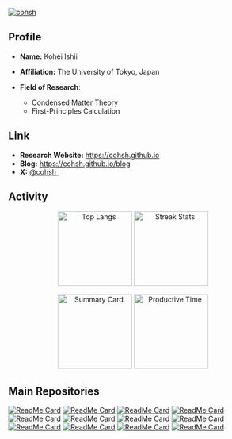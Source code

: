 <p align="left">
    <a href="https://github.com/cohsh/cohsh/">
        <img src="https://komarev.com/ghpvc/?username=cohsh&color=000B00" alt="cohsh" />
    </a>
</p>

## Profile
- **Name:** Kohei Ishii

- **Affiliation:** The University of Tokyo, Japan

- **Field of Research**:
    - Condensed Matter Theory
    - First-Principles Calculation

## Link
- **Research Website:** <a href="https://cohsh.github.io">https://cohsh.github.io</a>
- **Blog:** <a href="https://cohsh.github.io/blog">https://cohsh.github.io/blog</a>
- **X:** <a href="https://twitter.com/cohsh_">@cohsh_</a>

## Activity

<p align="center"> 
    <img alt="Top Langs" height="150px" src="https://github-readme-stats.vercel.app/api/top-langs/?username=cohsh&show_icons=true&layout=compact&theme=graywhite&hide=tex" />
    <img alt="Streak Stats" height="150px" src="https://github-readme-streak-stats.herokuapp.com/?user=cohsh&theme=graywhite">
</p>

<p align="center">
    <img alt="Summary Card" height="150px" src="https://github-profile-summary-cards.vercel.app/api/cards/profile-details?username=cohsh&theme=graywhite" />
    <img alt="Productive Time" height="150px" src="https://github-profile-summary-cards.vercel.app/api/cards/productive-time?username=cohsh&theme=graywhite&utcOffset=+9" />
</p>

## Main Repositories

[![ReadMe Card](https://github-readme-stats.vercel.app/api/pin/?username=cohsh&repo=unit-converter)](https://github.com/cohsh/unit-converter)
[![ReadMe Card](https://github-readme-stats.vercel.app/api/pin/?username=cohsh&repo=lualatex-template)](https://github.com/cohsh/lualatex-template)
[![ReadMe Card](https://github-readme-stats.vercel.app/api/pin/?username=cohsh&repo=elphem)](https://github.com/cohsh/elphem)
[![ReadMe Card](https://github-readme-stats.vercel.app/api/pin/?username=cohsh&repo=bib-shelf)](https://github.com/cohsh/bib-shelf)
[![ReadMe Card](https://github-readme-stats.vercel.app/api/pin/?username=cohsh&repo=cohsh.github.io)](https://github.com/cohsh/cohsh.github.io)
[![ReadMe Card](https://github-readme-stats.vercel.app/api/pin/?username=cohsh&repo=calculator)](https://github.com/cohsh/calculator)
[![ReadMe Card](https://github-readme-stats.vercel.app/api/pin/?username=cohsh&repo=.dotfiles)](https://github.com/cohsh/.dotfiles)
[![ReadMe Card](https://github-readme-stats.vercel.app/api/pin/?username=cohsh&repo=progress)](https://github.com/cohsh/progress)
[![ReadMe Card](https://github-readme-stats.vercel.app/api/pin/?username=cohsh&repo=au-cheat-sheet)](https://github.com/cohsh/au-cheat-sheet)
[![ReadMe Card](https://github-readme-stats.vercel.app/api/pin/?username=cohsh&repo=online-memo-tool)](https://github.com/cohsh/online-memo-tool)
[![ReadMe Card](https://github-readme-stats.vercel.app/api/pin/?username=cohsh&repo=qeinput)](https://github.com/cohsh/qeinput)
[![ReadMe Card](https://github-readme-stats.vercel.app/api/pin/?username=cohsh&repo=survey-tool)](https://github.com/cohsh/survey-tool)